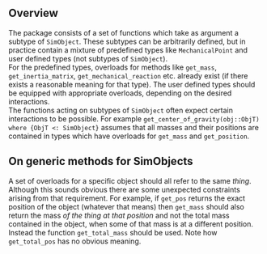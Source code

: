 ## Overview
The package consists of a set of functions which take as argument a subtype of `SimObject`.
These subtypes can be arbitrarily defined, but in practice contain a mixture of predefined
types like `MechanicalPoint` and user defined types (not subtypes of `SimObject`).  
For the predefined types, overloads for methods like `get_mass`, `get_inertia_matrix`,
`get_mechanical_reaction` etc. already exist (if there exists a reasonable meaning for that type).
The user defined types should be equipped with appropriate overloads, depending on the desired
interactions.  
The functions acting on subtypes of `SimObject` often expect certain interactions to be possible.
For example `get_center_of_gravity(obj::ObjT) where {ObjT <: SimObject}` assumes that all masses
and their positions are contained in types which have overloads for `get_mass` and `get_position`.

## On generic methods for SimObjects
A set of overloads for a specific object should all refer to the same *thing*. Although this
sounds obvious there are some unexpected constraints arising from that requirement.
For example, if `get_pos` returns the exact position of the object (whatever that means) then
`get_mass` should also return the mass *of the thing at that position* and not the total mass
contained in the object, when some of that mass is at a different position. Instead the function
`get_total_mass` should be used. Note how `get_total_pos` has no obvious meaning.
